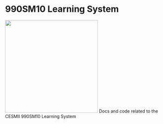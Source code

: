 # 990SM10 Learning System
<img src="https://www.cesmii.org/wp-content/uploads/990-SM10_1510-scaled.jpg" width="300">
Docs and code related to the CESMII 990SM10 Learning System
